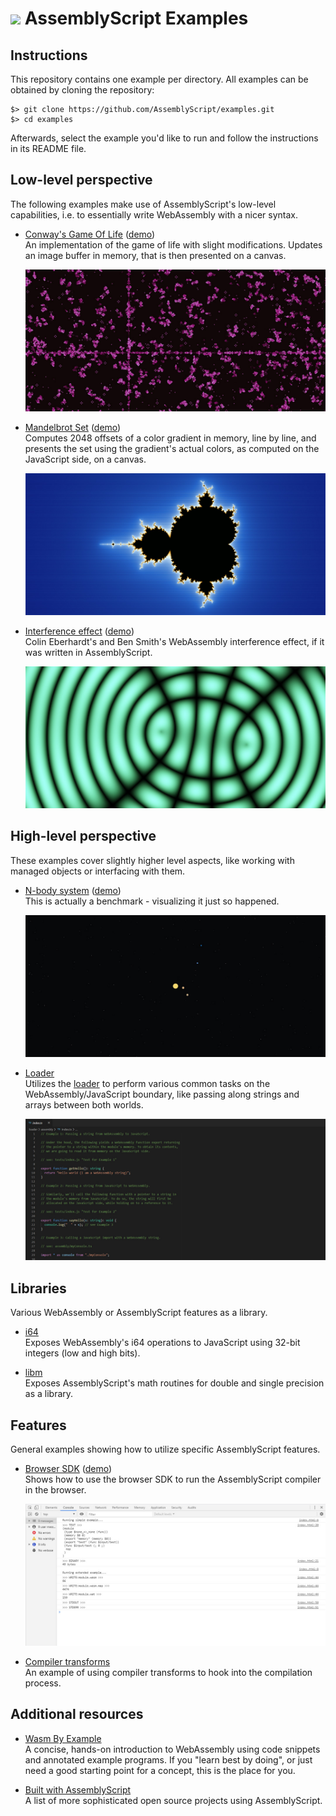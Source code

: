 ![](https://avatars1.githubusercontent.com/u/28916798?s=64) AssemblyScript Examples
=======================

## Instructions

This repository contains one example per directory. All examples can be obtained by cloning the repository:

```
$> git clone https://github.com/AssemblyScript/examples.git
$> cd examples
```

Afterwards, select the example you'd like to run and follow the instructions in its README file.

## Low-level perspective

The following examples make use of AssemblyScript's low-level capabilities, i.e. to essentially write WebAssembly with a nicer syntax.

* [Conway's Game Of Life](./game-of-life) ([demo](https://assemblyscript.github.io/examples/game-of-life/))<br />
  An implementation of the game of life with slight modifications. Updates an image buffer in memory, that is then presented on a canvas.

  <img src="./game-of-life/preview.jpg" />

* [Mandelbrot Set](./mandelbrot) ([demo](https://assemblyscript.github.io/examples/mandelbrot/))<br />
  Computes 2048 offsets of a color gradient in memory, line by line, and presents the set using the gradient's actual colors, as computed on the JavaScript side, on a canvas.

  <img src="./mandelbrot/preview.jpg" />

* [Interference effect](./interference) ([demo](https://assemblyscript.github.io/examples/interference/))<br />
  Colin Eberhardt's and Ben Smith's WebAssembly interference effect, if it was written in AssemblyScript.

  <img src="./interference/preview.jpg" />

## High-level perspective

These examples cover slightly higher level aspects, like working with managed objects or interfacing with them.

* [N-body system](./n-body) ([demo](https://assemblyscript.github.io/examples/n-body/))<br />
  This is actually a benchmark - visualizing it just so happened.

  <img src="./n-body/preview.jpg" />

* [Loader](./loader)<br />
  Utilizes the [loader](https://docs.assemblyscript.org/basics/loader) to perform various common tasks on the WebAssembly/JavaScript boundary, like passing along strings and arrays between both worlds.

  <img src="./loader/preview.jpg" />

## Libraries

Various WebAssembly or AssemblyScript features as a library.

* [i64](./i64)<br />
  Exposes WebAssembly's i64 operations to JavaScript using 32-bit integers (low and high bits).

* [libm](./libm)<br />
  Exposes AssemblyScript's math routines for double and single precision as a library.

## Features

General examples showing how to utilize specific AssemblyScript features.

* [Browser SDK](./sdk) ([demo](https://assemblyscript.github.io/examples/sdk/))<br />
  Shows how to use the browser SDK to run the AssemblyScript compiler in the browser.

  <img src="./sdk/preview.jpg" />

* [Compiler transforms](./transform)<br />
  An example of using compiler transforms to hook into the compilation process.

## Additional resources

* [Wasm By Example](https://wasmbyexample.dev/all-examples-list.html)<br />
  A concise, hands-on introduction to WebAssembly using code snippets and annotated example programs. If you "learn best by doing", or just need a good starting point for a concept, this is the place for you.

* [Built with AssemblyScript](https://docs.assemblyscript.org/community/built-with-assemblyscript)<br />
  A list of more sophisticated open source projects using AssemblyScript.
